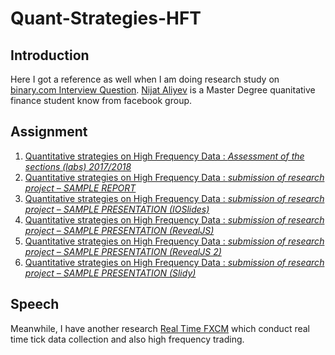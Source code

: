 # Quant-Strategies-HFT

## Introduction

  Here I got a reference as well when I am doing research study on [binary.com Interview Question](https://github.com/englianhu/binary.com-interview-question). [Nijat Aliyev](https://www.facebook.com/nijataliyevaz) is a Master Degree quanitative finance student know from facebook group.

## Assignment

1. [Quantitative strategies on High Frequency Data : *Assessment of the sections (labs) 2017/2018*](http://rpubs.com/englianhu/quantitative-strategies-on-high-frequency-data)
2. [Quantitative strategies on High Frequency Data : *submission of research project – SAMPLE REPORT*](http://rpubs.com/englianhu/402780)
3. [Quantitative strategies on High Frequency Data : *submission of research project – SAMPLE PRESENTATION (IOSlides)*](http://rpubs.com/englianhu/402783)
4. [Quantitative strategies on High Frequency Data : *submission of research project – SAMPLE PRESENTATION (RevealJS)*](http://rpubs.com/englianhu/402785)
5. [Quantitative strategies on High Frequency Data : *submission of research project – SAMPLE PRESENTATION (RevealJS 2)*](http://rpubs.com/englianhu/402787)
6. [Quantitative strategies on High Frequency Data : *submission of research project – SAMPLE PRESENTATION (Slidy)*](http://rpubs.com/englianhu/402789)

## Speech

  Meanwhile, I have another research [Real Time FXCM](https://github.com/scibrokes/real-time-fxcm) which conduct real time tick data collection and also high frequency trading.

